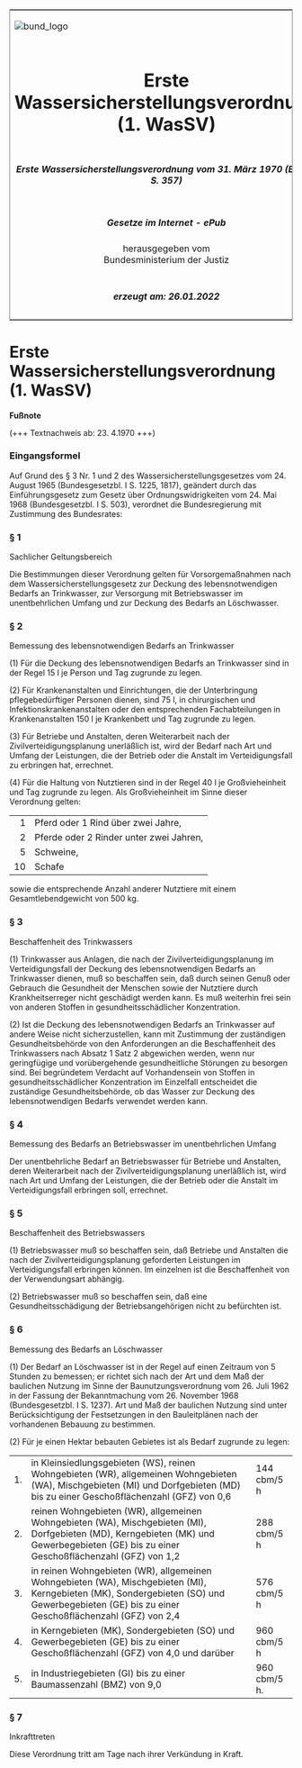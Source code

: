 <span id="DECKBLATT.html"></span>

<table border="0" frame="border" width="100%">

<tr valign="top">

<td align="left">

![bund\_logo](BfJ_2021_Web_de_de.gif)

</td>

<td align="right">

 

</td>

</tr>

<tr align="center" valign="middle">

<td colspan="2">

# Erste Wassersicherstellungsverordnung (1. WasSV)

</td>

</tr>

<tr align="center" valign="middle">

<td colspan="2">

##### Erste Wassersicherstellungsverordnung vom 31. März 1970 (BGBl. I S. 357)

</td>

</tr>

<tr align="center" valign="middle">

<td colspan="2">

  
  

##### Gesetze im Internet - ePub  
  
herausgegeben vom  
Bundesministerium der Justiz

</td>

</tr>

<tr align="center" valign="bottom">

<td colspan="2">

  
  

##### erzeugt am: 26.01.2022

</td>

</tr>

</table>

<span id="BJNR003570970.html"></span>

# Erste Wassersicherstellungsverordnung (1. WasSV)

<div>

  
**Fußnote**

<div class="jnhtml">

<div>

<div class="jurAbsatz">

(+++ Textnachweis ab: 23. 4.1970 +++)

</div>

</div>

</div>

</div>

<span id="BJNR003570970BJNE000100304.html"></span>

### Eingangsformel  

<div>

<div class="jnhtml">

<div>

<div class="jurAbsatz">

Auf Grund des § 3 Nr. 1 und 2 des Wassersicherstellungsgesetzes vom 24.
August 1965 (Bundesgesetzbl. I S. 1225, 1817), geändert durch das
Einführungsgesetz zum Gesetz über Ordnungswidrigkeiten vom 24. Mai 1968
(Bundesgesetzbl. I S. 503), verordnet die Bundesregierung mit Zustimmung
des Bundesrates:

</div>

</div>

</div>

</div>

<span id="BJNR003570970BJNE000200304.html"></span>

### § 1  
Sachlicher Geltungsbereich

<div>

<div class="jnhtml">

<div>

<div class="jurAbsatz">

Die Bestimmungen dieser Verordnung gelten für Vorsorgemaßnahmen nach dem
Wassersicherstellungsgesetz zur Deckung des lebensnotwendigen Bedarfs an
Trinkwasser, zur Versorgung mit Betriebswasser im unentbehrlichen Umfang
und zur Deckung des Bedarfs an Löschwasser.

</div>

</div>

</div>

</div>

<span id="BJNR003570970BJNE000300304.html"></span>

### § 2  
Bemessung des lebensnotwendigen Bedarfs an Trinkwasser

<div>

<div class="jnhtml">

<div>

<div class="jurAbsatz">

(1) Für die Deckung des lebensnotwendigen Bedarfs an Trinkwasser sind in
der Regel 15 l je Person und Tag zugrunde zu legen.

</div>

<div class="jurAbsatz">

(2) Für Krankenanstalten und Einrichtungen, die der Unterbringung
pflegebedürftiger Personen dienen, sind 75 l, in chirurgischen und
Infektionskrankenanstalten oder den entsprechenden Fachabteilungen in
Krankenanstalten 150 l je Krankenbett und Tag zugrunde zu legen.

</div>

<div class="jurAbsatz">

(3) Für Betriebe und Anstalten, deren Weiterarbeit nach der
Zivilverteidigungsplanung unerläßlich ist, wird der Bedarf nach Art und
Umfang der Leistungen, die der Betrieb oder die Anstalt im
Verteidigungsfall zu erbringen hat, errechnet.

</div>

<div class="jurAbsatz">

(4) Für die Haltung von Nutztieren sind in der Regel 40 l je
Großvieheinheit und Tag zugrunde zu legen. Als Großvieheinheit im Sinne
dieser Verordnung gelten:  

|    |                                         |
| -: | :-------------------------------------- |
|  1 | Pferd oder 1 Rind über zwei Jahre,      |
|  2 | Pferde oder 2 Rinder unter zwei Jahren, |
|  5 | Schweine,                               |
| 10 | Schafe                                  |

  
sowie die entsprechende Anzahl anderer Nutztiere mit einem
Gesamtlebendgewicht von 500 kg.

</div>

</div>

</div>

</div>

<span id="BJNR003570970BJNE000400304.html"></span>

### § 3  
Beschaffenheit des Trinkwassers

<div>

<div class="jnhtml">

<div>

<div class="jurAbsatz">

(1) Trinkwasser aus Anlagen, die nach der Zivilverteidigungsplanung im
Verteidigungsfall der Deckung des lebensnotwendigen Bedarfs an
Trinkwasser dienen, muß so beschaffen sein, daß durch seinen Genuß oder
Gebrauch die Gesundheit der Menschen sowie der Nutztiere durch
Krankheitserreger nicht geschädigt werden kann. Es muß weiterhin frei
sein von anderen Stoffen in gesundheitsschädlicher Konzentration.

</div>

<div class="jurAbsatz">

(2) Ist die Deckung des lebensnotwendigen Bedarfs an Trinkwasser auf
andere Weise nicht sicherzustellen, kann mit Zustimmung der zuständigen
Gesundheitsbehörde von den Anforderungen an die Beschaffenheit des
Trinkwassers nach Absatz 1 Satz 2 abgewichen werden, wenn nur
geringfügige und vorübergehende gesundheitliche Störungen zu besorgen
sind. Bei begründetem Verdacht auf Vorhandensein von Stoffen in
gesundheitsschädlicher Konzentration im Einzelfall entscheidet die
zuständige Gesundheitsbehörde, ob das Wasser zur Deckung des
lebensnotwendigen Bedarfs verwendet werden kann.

</div>

</div>

</div>

</div>

<span id="BJNR003570970BJNE000500304.html"></span>

### § 4  
Bemessung des Bedarfs an Betriebswasser im unentbehrlichen Umfang

<div>

<div class="jnhtml">

<div>

<div class="jurAbsatz">

Der unentbehrliche Bedarf an Betriebswasser für Betriebe und Anstalten,
deren Weiterarbeit nach der Zivilverteidigungsplanung unerläßlich ist,
wird nach Art und Umfang der Leistungen, die der Betrieb oder die
Anstalt im Verteidigungsfall erbringen soll, errechnet.

</div>

</div>

</div>

</div>

<span id="BJNR003570970BJNE000600304.html"></span>

### § 5  
Beschaffenheit des Betriebswassers

<div>

<div class="jnhtml">

<div>

<div class="jurAbsatz">

(1) Betriebswasser muß so beschaffen sein, daß Betriebe und Anstalten
die nach der Zivilverteidigungsplanung geforderten Leistungen im
Verteidigungsfall erbringen können. Im einzelnen ist die Beschaffenheit
von der Verwendungsart abhängig.

</div>

<div class="jurAbsatz">

(2) Betriebswasser muß so beschaffen sein, daß eine
Gesundheitsschädigung der Betriebsangehörigen nicht zu befürchten ist.

</div>

</div>

</div>

</div>

<span id="BJNR003570970BJNE000700304.html"></span>

### § 6  
Bemessung des Bedarfs an Löschwasser

<div>

<div class="jnhtml">

<div>

<div class="jurAbsatz">

(1) Der Bedarf an Löschwasser ist in der Regel auf einen Zeitraum von 5
Stunden zu bemessen; er richtet sich nach der Art und dem Maß der
baulichen Nutzung im Sinne der Baunutzungsverordnung vom 26. Juli 1962
in der Fassung der Bekanntmachung vom 26. November 1968 (Bundesgesetzbl.
I S. 1237). Art und Maß der baulichen Nutzung sind unter
Berücksichtigung der Festsetzungen in den Bauleitplänen nach der
vorhandenen Bebauung zu bestimmen.

</div>

<div class="jurAbsatz">

(2) Für je einen Hektar bebauten Gebietes ist als Bedarf zugrunde zu
legen:  

|     |                                                                                                                                                                                               |              |
| :-- | :-------------------------------------------------------------------------------------------------------------------------------------------------------------------------------------------- | :----------- |
| 1\. | in Kleinsiedlungsgebieten (WS), reinen Wohngebieten (WR), allgemeinen Wohngebieten (WA), Mischgebieten (MI) und Dorfgebieten (MD) bis zu einer Geschoßflächenzahl (GFZ) von 0,6               | 144 cbm/5 h  |
| 2\. | reinen Wohngebieten (WR), allgemeinen Wohngebieten (WA), Mischgebieten (MI), Dorfgebieten (MD), Kerngebieten (MK) und Gewerbegebieten (GE) bis zu einer Geschoßflächenzahl (GFZ) von 1,2      | 288 cbm/5 h  |
| 3\. | in reinen Wohngebieten (WR), allgemeinen Wohngebieten (WA), Mischgebieten (MI), Kerngebieten (MK), Sondergebieten (SO) und Gewerbegebieten (GE) bis zu einer Geschoßflächenzahl (GFZ) von 2,4 | 576 cbm/5 h  |
| 4\. | in Kerngebieten (MK), Sondergebieten (SO) und Gewerbegebieten (GE) bis zu einer Geschoßflächenzahl (GFZ) von 4,0 und darüber                                                                  | 960 cbm/5 h  |
| 5\. | in Industriegebieten (GI) bis zu einer Baumassenzahl (BMZ) von 9,0                                                                                                                            | 960 cbm/5 h. |

</div>

</div>

</div>

</div>

<span id="BJNR003570970BJNE000800304.html"></span>

### § 7  
Inkrafttreten

<div>

<div class="jnhtml">

<div>

<div class="jurAbsatz">

Diese Verordnung tritt am Tage nach ihrer Verkündung in Kraft.

</div>

</div>

</div>

</div>
